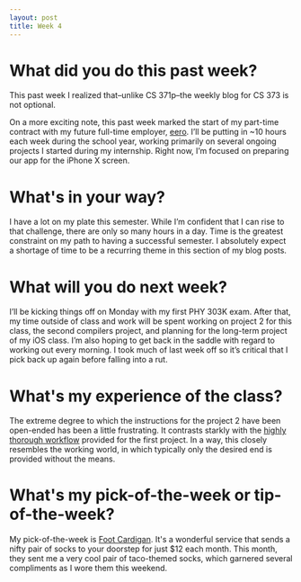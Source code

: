 ```yaml
---
layout: post
title: Week 4
---
```


# What did you do this past week?

This past week I realized that–unlike CS 371p–the weekly blog for CS 373 is not optional.

On a more exciting note, this past week marked the start of my part-time contract with my future full-time employer, [eero](https://eero.com). I’ll be putting in ~10 hours each week during the school year, working primarily on several ongoing projects I started during my internship. Right now, I’m focused on preparing our app for the iPhone X screen.

# What's in your way?

I have a lot on my plate this semester. While I’m confident that I can rise to that challenge, there are only so many hours in a day. Time is the greatest constraint on my path to having a successful semester. I absolutely expect a shortage of time to be a recurring theme in this section of my blog posts.

# What will you do next week?

I’ll be kicking things off on Monday with my first PHY 303K exam. After that, my time outside of class and work will be spent working on project 2 for this class, the second compilers project, and planning for the long-term project of my iOS class. I’m also hoping to get back in the saddle with regard to working out every morning. I took much of last week off so it’s critical that I pick back up again before falling into a rut.

# What's my experience of the class?

The extreme degree to which the instructions for the project 2 have been open-ended has been a little frustrating. It contrasts starkly with the [highly thorough workflow](http://www.cs.utexas.edu/users/downing/cs373/Workflow.html) provided for the first project. In a way, this closely resembles the working world, in which typically only the desired end is provided without the means.

# What's my pick-of-the-week or tip-of-the-week?

My pick-of-the-week is [Foot Cardigan](https://www.footcardigan.com). It's a wonderful service that sends a nifty pair of socks to your doorstep for just $12 each month. This month, they sent me a very cool pair of taco-themed socks, which garnered several compliments as I wore them this weekend.
